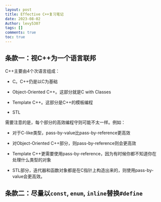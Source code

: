 ```yaml
---
layout: post
title: Effective C++复习笔记
date: 2023-08-02
Author: levy5307
tags: []
comments: true
toc: true
---
```


## 条款一：视C++为一个语言联邦

C++主要由4个次语言组成：

- C。C++仍是以C为基础

- Object-Oriented C++。这部分就是C with Classes

- Template C++。这部分是C++的模板编程

- STL

需要注意的是，每个部分的高效编程守则可能不太一样。例如：

- 对于C-like类型，pass-by-value比pass-by-reference更高效

- 对Object-Oriented C++部分，则pass-by-reference则会更高效

- Template C++更需要使用pass-by-reference，因为有时候你都不知道你在处理什么类型的对象

- STL部分，迭代器和函数对象都是在C指针上构造出来的，则使用pass-by-value会更高效。

## 条款二：尽量以`const`, `enum`, `inline`替换`#define`
